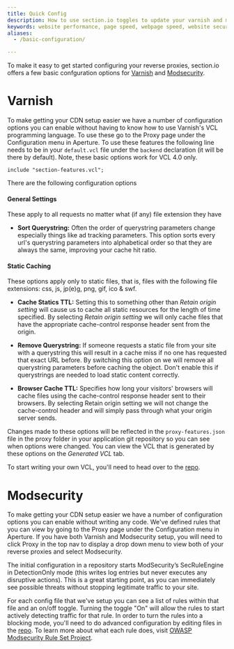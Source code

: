 ```yaml
---
title: Quick Config
description: How to use section.io toggles to update your varnish and modsecurity configurations.
keywords: website performance, page speed, webpage speed, website security, varnish, VCL, modsecurity, CDN configuration
aliases:
  - /basic-configuration/

---
```


To make it easy to get started configuring your reverse proxies, section.io offers a few basic confguration options for [Varnish](#varnish) and [Modsecurity](#modsecurity).

# Varnish

To make getting your CDN setup easier we have a number of configuration options you can enable without having to know how to use Varnish's VCL programming language. To use these go to the Proxy page under the Configuration menu in Aperture.  To use these features the following line needs to be in your `default.vcl` file under the `backend` declaration (it will be there by default). Note, these basic options work for VCL 4.0 only.

    include "section-features.vcl";

There are the following configuration options

#### General Settings
These apply to all requests no matter what (if any) file extension they have

 * **Sort Querystring:** Often the order of querystring parameters change especially things like ad tracking parameters. This option sorts every url's querystring parameters into alphabetical order so that they are always the same, improving your cache hit ratio.

#### Static Caching
These options apply only to static files, that is, files with the following file extensions: css, js, jp(e)g, png, gif, ico & swf.

 * **Cache Statics TTL:** Setting this to something other than *Retain origin setting* will cause us to cache all static resources for the length of time specified. By selecting *Retain origin setting* we will only cache files that have the appropriate cache-control response header sent from the origin.

 * **Remove Querystring:** If someone requests a static file from your site with a querystring this will result in a cache miss if no one has requested that exact URL before. By switching this option on we will remove all querystring parameters before caching the object. Don't enable this if querystrings are needed to load static content correctly.

 * **Browser Cache TTL:** Specifies how long your visitors' browsers will cache files using the cache-control response header sent to their browsers. By selecting Retain origin setting we will not change the cache-control header and will simply pass through what your origin server sends.

Changes made to these options will be reflected in the `proxy-features.json` file in the proxy folder in your application git repository so you can see when options were changed.  You can view the VCL that is generated by these options on the *Generated VCL* tab.

To start writing your own VCL, you'll need to head over to the [repo](/docs/advanced-configuration).

# Modsecurity

To make getting your CDN setup easier we have a number of configuration options you can enable without writing any code. We've defined rules that you can view by going to the Proxy page under the Configuration menu in Aperture. If you have both Varnish and Modsecurity setup, you will need to click Proxy in the top nav to display a drop down menu to view both of your reverse proxies and select Modsecurity.

The initial configuration in a repository starts ModSecurity’s SecRuleEngine in DetectionOnly mode (this writes log entries but never executes any disruptive actions). This is a great starting point, as you can immediately see possible threats without stopping legitimate traffic to your site.

For each config file that we've setup you can see a list of rules within that file and an on/off toggle. Turning the toggle "On" will allow the rules to start actively detecting traffic for that rule. In order to turn the rules into a blocking mode, you'll need to do advanced configuration by editing files in the [repo](/docs/advanced-configuration). To learn more about what each rule does, visit [OWASP Modsecurity Rule Set Project](https://www.owasp.org/index.php/Category:OWASP_ModSecurity_Core_Rule_Set_Project).
